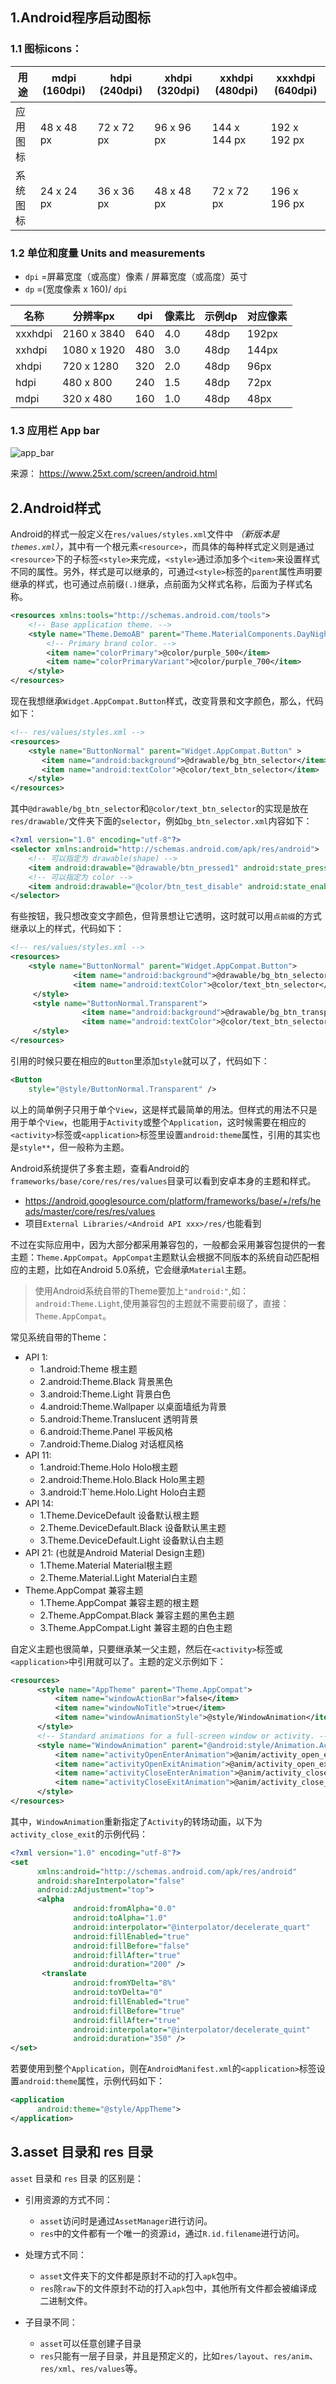 ## 1.Android程序启动图标

### 1.1 图标icons：

| 用途 | mdpi (160dpi) | hdpi (240dpi) | xhdpi (320dpi) | xxhdpi (480dpi) | xxxhdpi (640dpi) |
| --- | --- | --- | --- | --- | --- |
| 应用图标 | 48 x 48 px | 72 x 72 px | 96 x 96 px | 144 x 144 px | 192 x 192 px |
| 系统图标 | 24 x 24 px | 36 x 36 px | 48 x 48 px | 72 x 72 px | 196 x 196 px |

### 1.2 单位和度量 Units and measurements

- `dpi` =屏幕宽度（或高度）像素 / 屏幕宽度（或高度）英寸
- `dp` =(宽度像素 x 160)/ `dpi`

| 名称 | 分辨率px | dpi | 像素比 | 示例dp | 对应像素 |
| --- | --- | --- | --- | --- | --- |
| xxxhdpi | 2160 x 3840 | 640 | 4.0 | 48dp | 192px |
| xxhdpi | 1080 x 1920 | 480 | 3.0 | 48dp | 144px |
| xhdpi | 720 x 1280 | 320 | 2.0 | 48dp | 96px |
| hdpi | 480 x 800 | 240 | 1.5 | 48dp | 72px |
| mdpi | 320 x 480 | 160 | 1.0 | 48dp | 48px |

### 1.3 应用栏 App bar

![app_bar](image/0025.png)

来源：
https://www.25xt.com/screen/android.html


## 2.Android样式

Android的样式一般定义在`res/values/styles.xml`文件中 *（新版本是`themes.xml`）*，其中有一个根元素`<resource>`，而具体的每种样式定义则是通过`<resource>`下的子标签`<style>`来完成，`<style>`通过添加多个`<item>`来设置样式不同的属性。另外，样式是可以继承的，可通过`<style>`标签的`parent`属性声明要继承的样式，也可通过点前缀` (.) `继承，点前面为父样式名称，后面为子样式名称。
```xml
<resources xmlns:tools="http://schemas.android.com/tools">
    <!-- Base application theme. -->
    <style name="Theme.DemoAB" parent="Theme.MaterialComponents.DayNight.DarkActionBar">
        <!-- Primary brand color. -->
        <item name="colorPrimary">@color/purple_500</item>
        <item name="colorPrimaryVariant">@color/purple_700</item>
    </style>
</resources>
```

现在我想继承`Widget.AppCompat.Button`样式，改变背景和文字颜色，那么，代码如下：
```xml
<!-- res/values/styles.xml -->
<resources> 
    <style name="ButtonNormal" parent="Widget.AppCompat.Button" > 
       <item name="android:background">@drawable/bg_btn_selector</item> 
       <item name="android:textColor">@color/text_btn_selector</item> 
    </style>
</resources>
```

其中`@drawable/bg_btn_selector`和`@color/text_btn_selector`的实现是放在`res/drawable/`文件夹下面的`selector`，例如`bg_btn_selector.xml`内容如下：
```xml
<?xml version="1.0" encoding="utf-8"?>
<selector xmlns:android="http://schemas.android.com/apk/res/android">
    <!-- 可以指定为 drawable(shape) -->
    <item android:drawable="@drawable/btn_pressed1" android:state_pressed="true" />
    <!-- 可以指定为 color -->
    <item android:drawable="@color/btn_test_disable" android:state_enabled="false" />
</selector>
```

有些按钮，我只想改变文字颜色，但背景想让它透明，这时就可以用`点前缀`的方式继承以上的样式，代码如下：
```xml
<!-- res/values/styles.xml -->
<resources> 
    <style name="ButtonNormal" parent="Widget.AppCompat.Button"> 
              <item name="android:background">@drawable/bg_btn_selector</item> 
              <item name="android:textColor">@color/text_btn_selector</item> 
     </style> 
     <style name="ButtonNormal.Transparent"> 
                <item name="android:background">@drawable/bg_btn_transparent</item>
                <item name="android:textColor">@color/text_btn_selector</item>
     </style>
</resources>
```

引用的时候只要在相应的`Button`里添加`style`就可以了，代码如下：

```xml
<Button 
    style="@style/ButtonNormal.Transparent" />
```

以上的简单例子只用于单个`View`，这是样式最简单的用法。但样式的用法不只是用于单个`View`，也能用于`Activity`或整个`Application`，这时候需要在相应的`<activity>`标签或`<application>`标签里设置`android:theme`属性，引用的其实也是`style**`，但一般称为主题。

Android系统提供了多套主题，查看Android的`frameworks/base/core/res/res/values`目录可以看到安卓本身的主题和样式。

- https://android.googlesource.com/platform/frameworks/base/+/refs/heads/master/core/res/res/values
- 项目`External Libraries/<Android API xxx>/res/`也能看到

不过在实际应用中，因为大部分都采用兼容包的，一般都会采用兼容包提供的一套主题：`Theme.AppCompat`。`AppCompat`主题默认会根据不同版本的系统自动匹配相应的主题，比如在Android 5.0系统，它会继承`Material`主题。

> 使用Android系统自带的Theme要加上`"android:"`,如：`android:Theme.Light`,使用兼容包的主题就不需要前缀了，直接：`Theme.AppCompat`。

常见系统自带的Theme：

- API 1:
    - 1.android:Theme 根主题
    - 2.android:Theme.Black 背景黑色
    - 3.android:Theme.Light 背景白色
    - 4.android:Theme.Wallpaper 以桌面墙纸为背景
    - 5.android:Theme.Translucent 透明背景
    - 6.android:Theme.Panel 平板风格
    - 7.android:Theme.Dialog 对话框风格
- API 11:
    - 1.android:Theme.Holo Holo根主题
    - 2.android:Theme.Holo.Black Holo黑主题
    - 3.android:T`heme.Holo.Light Holo白主题
- API 14:
    - 1.Theme.DeviceDefault 设备默认根主题 
    - 2.Theme.DeviceDefault.Black 设备默认黑主题 
    - 3.Theme.DeviceDefault.Light 设备默认白主题
- API 21: (也就是Android Material Design主题)
    - 1.Theme.Material Material根主题
    - 2.Theme.Material.Light Material白主题
- Theme.AppCompat 兼容主题
    - 1.Theme.AppCompat 兼容主题的根主题
    - 2.Theme.AppCompat.Black 兼容主题的黑色主题
    - 3.Theme.AppCompat.Light 兼容主题的白色主题


自定义主题也很简单，只要继承某一父主题，然后在`<activity>`标签或`<application>`中引用就可以了。主题的定义示例如下：
```xml
<resources> 
      <style name="AppTheme" parent="Theme.AppCompat"> 
          <item name="windowActionBar">false</item> 
          <item name="windowNoTitle">true</item> 
          <item name="windowAnimationStyle">@style/WindowAnimation</item> 
      </style> 
      <!-- Standard animations for a full-screen window or activity. --> 
      <style name="WindowAnimation" parent="@android:style/Animation.Activity">
          <item name="activityOpenEnterAnimation">@anim/activity_open_enter</item> 
          <item name="activityOpenExitAnimation">@anim/activity_open_exit</item> 
          <item name="activityCloseEnterAnimation">@anim/activity_close_enter</item> 
          <item name="activityCloseExitAnimation">@anim/activity_close_exit</item>
      </style>
</resources>
```

其中，`WindowAnimation`重新指定了`Activity`的转场动画，以下为`activity_close_exit`的示例代码：
```xml
<?xml version="1.0" encoding="utf-8"?>
<set
      xmlns:android="http://schemas.android.com/apk/res/android"  
      android:shareInterpolator="false" 
      android:zAdjustment="top"> 
      <alpha 
              android:fromAlpha="0.0" 
              android:toAlpha="1.0"    
              android:interpolator="@interpolator/decelerate_quart" 
              android:fillEnabled="true" 
              android:fillBefore="false" 
              android:fillAfter="true" 
              android:duration="200" />
       <translate 
              android:fromYDelta="8%" 
              android:toYDelta="0" 
              android:fillEnabled="true" 
              android:fillBefore="true" 
              android:fillAfter="true"   
              android:interpolator="@interpolator/decelerate_quint" 
              android:duration="350" />
</set>
```

若要使用到整个`Application`，则在`AndroidManifest.xml`的`<application>`标签设置`android:theme`属性，示例代码如下：

```xml
<application 
      android:theme="@style/AppTheme"> 
</application>
```

## 3.asset 目录和 res 目录
`asset` 目录和 `res` 目录 的区别是：
- 引用资源的方式不同：
    - `asset`访问时是通过`AssetManager`进行访问。
    - `res`中的文件都有一个唯一的资源`id`，通过`R.id.filename`进行访问。

- 处理方式不同：
    - `asset`文件夹下的文件都是原封不动的打入`apk`包中。
    - `res`除`raw`下的文件原封不动的打入`apk`包中，其他所有文件都会被编译成二进制文件。

- 子目录不同：
    - `asset`可以任意创建子目录
    - `res`只能有一层子目录，并且是预定义的，比如`res/layout`、`res/anim`、`res/xml`、`res/values`等。










